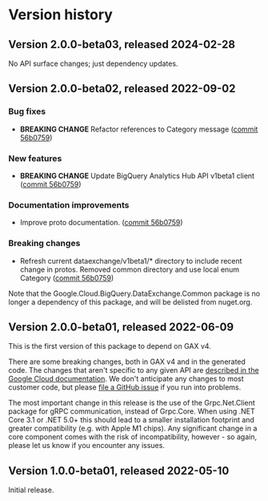 # Version history

## Version 2.0.0-beta03, released 2024-02-28

No API surface changes; just dependency updates.

## Version 2.0.0-beta02, released 2022-09-02

### Bug fixes

- **BREAKING CHANGE** Refactor references to Category message ([commit 56b0759](https://github.com/googleapis/google-cloud-dotnet/commit/56b0759444c88b64334b25873891ff81edcd74bd))

### New features

- **BREAKING CHANGE** Update BigQuery Analytics Hub API v1beta1 client ([commit 56b0759](https://github.com/googleapis/google-cloud-dotnet/commit/56b0759444c88b64334b25873891ff81edcd74bd))

### Documentation improvements

- Improve proto documentation. ([commit 56b0759](https://github.com/googleapis/google-cloud-dotnet/commit/56b0759444c88b64334b25873891ff81edcd74bd))

### Breaking changes

- Refresh current dataexchange/v1beta1/* directory to include recent change in protos. Removed common directory and use local enum Category ([commit 56b0759](https://github.com/googleapis/google-cloud-dotnet/commit/56b0759444c88b64334b25873891ff81edcd74bd))

Note that the Google.Cloud.BigQuery.DataExchange.Common package is
no longer a dependency of this package, and will be delisted from
nuget.org.

## Version 2.0.0-beta01, released 2022-06-09

This is the first version of this package to depend on GAX v4.

There are some breaking changes, both in GAX v4 and in the generated
code. The changes that aren't specific to any given API are [described in the Google Cloud
documentation](https://cloud.google.com/dotnet/docs/reference/help/breaking-gax4).
We don't anticipate any changes to most customer code, but please [file a
GitHub issue](https://github.com/googleapis/google-cloud-dotnet/issues/new/choose)
if you run into problems.

The most important change in this release is the use of the Grpc.Net.Client package
for gRPC communication, instead of Grpc.Core. When using .NET Core 3.1 or .NET 5.0+
this should lead to a smaller installation footprint and greater compatibility (e.g.
with Apple M1 chips). Any significant change in a core component comes with the risk
of incompatibility, however - so again, please let us know if you encounter any
issues.

## Version 1.0.0-beta01, released 2022-05-10

Initial release.
